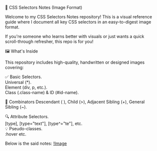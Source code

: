 🎯 CSS Selectors Notes (Image Format)

Welcome to my CSS Selectors Notes repository! This is a visual reference guide where I document all key CSS selectors in an easy-to-digest image format.

If you're someone who learns better with visuals or just wants a quick scroll-through refresher, this repo is for you!

🖼️ What's Inside

This repository includes high-quality, handwritten or designed images covering:

✅ Basic Selectors.                                                   
Universal (*).                                           
Element (div, p, etc.).                                      
Class (.class-name) & ID (#id-name).                                   

🔗 Combinators
Descendant ( ), Child (>), Adjacent Sibling (+), General Sibling (~).                                    

🔍 Attribute Selectors.                                                            
[type], [type="text"], [type^="te"], etc.                                         
💡 Pseudo-classes.                                                                      
:hover etc.                                           

Below is the said notes:
[!Image](IMG_0055.jpeg)

